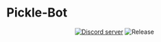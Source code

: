 # Pickle-Bot
<div align="center">
  <p>
    <a href="https://discord.gg/7TJfZXpwKD"><img src="!https://img.shields.io/discord/750187518431068211?label=Pickle%20Support" alt="Discord server" /></a>
    <a><img src="https://img.shields.io/github/v/release/DeveloperJosh/Pickle-Bot" alt="Release" /></a>
  </p>
</div>
